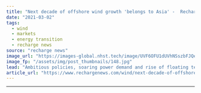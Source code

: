 ```yaml
---
title: "Next decade of offshore wind growth 'belongs to Asia' -  Recharge editor-in-chief"
date: "2021-03-02"
tags: 
  - wind
  - markets
  - energy transition
  - recharge news
source: "recharge news"
image_url: "https://images-global.nhst.tech/image/UVF6OFU1dUVhNSszbFJQeFdoOFdtMGNwdVYwcndTVTJJaStJZnZuNTBIQT0=/nhst/binary/30568b8c6a3a9254ae7c56c9c1fbf261"
image_fp: "/assets/img/post_thumbnails/148.jpg"
lead: "Ambitious policies, soaring power demand and rise of floating technology to align for 100GW-plus regional expansion by 2030, Darius Snieckus tells Asia Offshore Wind Day"
article_url: "https://www.rechargenews.com/wind/next-decade-of-offshore-wind-growth-belongs-to-asia-recharge-editor-in-chief/2-1-972188"
---
```


---
